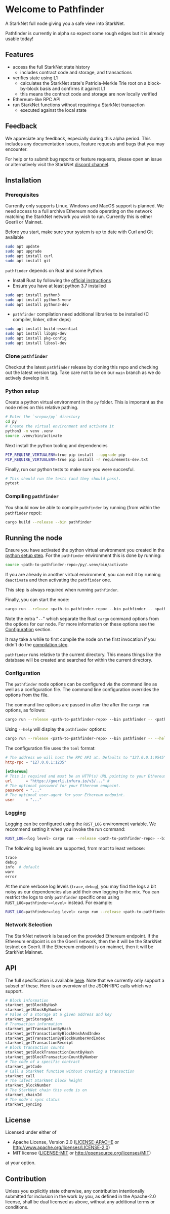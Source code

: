 # Welcome to Pathfinder

A StarkNet full node giving you a safe view into StarkNet.

Pathfinder is currently in alpha so expect some rough edges but it is already usable today!

## Features

- access the full StarkNet state history
  - includes contract code and storage, and transactions
- verifies state using L1
  - calculates the StarkNet state's Patricia-Merkle Trie root on a block-by-block basis and confirms it against L1
  - this means the contract code and storage are now locally verified
- Ethereum-like RPC API
- run StarkNet functions without requiring a StarkNet transaction
  - executed against the local state

## Feedback

We appreciate any feedback, especially during this alpha period. This includes any documentation issues, feature requests and bugs that you may encounter.

For help or to submit bug reports or feature requests, please open an issue or alternatively visit the StarkNet [discord channel](https://discord.com/invite/uJ9HZTUk2Y).

## Installation

### Prerequisites

Currently only supports Linux. Windows and MacOS support is planned.
We need access to a full archive Ethereum node operating on the network matching the StarkNet network you wish to run. Currently this is either Goerli or Mainnet.

Before you start, make sure your system is up to date with Curl and Git available

```bash
sudo apt update
sudo apt upgrade
sudo apt install curl
sudo apt install git
```

`pathfinder` depends on Rust and some Python.

- Install Rust by following the [official instructions](https://www.rust-lang.org/tools/install)
- Ensure you have at least python 3.7 installed

```bash
sudo apt install python3
sudo apt install python3-venv
sudo apt install python3-dev
```

- `pathfinder` compilation need additional libraries to be installed (C compiler, linker, other deps)

```bash
sudo apt install build-essential
sudo apt install libgmp-dev
sudo apt install pkg-config
sudo apt install libssl-dev
```

### Clone `pathfinder`

Checkout the latest `pathfinder` release by cloning this repo and checking out the latest version tag. Take care not to be on our `main` branch as we do actively develop in it.

### Python setup

Create a python virtual environment in the `py` folder. This is important as the node relies on this relative pathing.

```bash
# Enter the `<repo>/py` directory
cd py
# Create the virtual environment and activate it
python3 -m venv .venv
source .venv/bin/activate
```
Next install the python tooling and dependencies
```bash
PIP_REQUIRE_VIRTUALENV=true pip install --upgrade pip
PIP_REQUIRE_VIRTUALENV=true pip install -r requirements-dev.txt
```
Finally, run our python tests to make sure you were succesful.
```bash
# This should run the tests (and they should pass).
pytest
```

### Compiling `pathfinder`

You should now be able to compile `pathfinder` by running (from within the `pathfinder` repo):
```bash
cargo build --release --bin pathfinder
```

## Running the node

Ensure you have activated the python virtual environment you created in the [python setup step](#python-setup). For the `pathfinder` environment this is done by running:
```bash
source <path-to-pathfinder-repo>/py/.venv/bin/activate
```
If you are already in another virtual environment, you can exit it by running `deactivate` and then activating the `pathfinder` one.

This step is always required when running `pathfinder`.

Finally, you can start the node:
```bash
cargo run --release <path-to-pathfinder-repo> --bin pathfinder -- <pathfinder options>
```
Note the extra "`--`" which separate the Rust `cargo` command options from the options for our node. For more information on these options see the [Configuration](#configuration) section.

It may take a while to first compile the node on the first invocation if you didn't do the [compilation step](#compiling-pathfinder).

`pathfinder` runs relative to the current directory. This means things like the database will be created and searched for within the current directory.

### Configuration

The `pathfinder` node options can be configured via the command line as well as a configuration file. The command line configuration overrides the options from the file.

The command line options are passed in after the after the `cargo run` options, as follows:
```bash
cargo run --release <path-to-pathfinder-repo> --bin pathfinder -- <pathfinder options>
```

Using `--help` will display the `pathfinder` options:
```bash
cargo run --release <path-to-pathfinder-repo> --bin pathfinder -- --help
```

The configuration file uses the `toml` format:
```toml
# The address we will host the RPC API at. Defaults to "127.0.0.1:9545"
http-rpc = "127.0.0.1:1235"

[ethereum]
# This is required and must be an HTTP(s) URL pointing to your Ethereum node's endpoint.
url      = "https://goerli.infura.io/v3/..." #
# The optional password for your Ethereum endpoint.
password = "..."
# The optional user-agent for your Ethereum endpoint.
user     = "..."
```

### Logging

Logging can be configured using the `RUST_LOG` environment variable. We recommend setting it when you invoke the run command:

```bash
RUST_LOG=<log level> cargo run --release <path-to-pathfinder-repo> --bin pathfinder ...
```
The following log levels are supported, from most to least verbose:
```bash
trace
debug
info  # default
warn
error
```
At the more verbose log levels (`trace`, `debug`), you may find the logs a bit noisy as our dependencies also add their own logging to the mix. You can restrict the logs to only `pathfinder` specific ones using `RUST_LOG=pathfinder=<level>` instead. For example:
```bash
RUST_LOG=pathfinder=<log level> cargo run --release <path-to-pathfinder-repo> --bin pathfinder ...
```

### Network Selection

The StarkNet network is based on the provided Ethereum endpoint. If the Ethereum endpoint is on the Goerli network, then the it will be the StarkNet testnet on Goerli. If the Ethereum endpoint is on mainnet, then it will be StarkNet Mainnet.

## API

The full specification is available [here](https://github.com/starkware-libs/starknet-specs). Note that we currently only support a subset of these. Here is an overview of the JSON-RPC calls which we support.

```bash
# Block information
starknet_getBlockByHash
starknet_getBlockByNumber
# Value of a storage at a given address and key
starknet_getStorageAt
# Transaction information
starknet_getTransactionByHash
starknet_getTransactionByBlockHashAndIndex
starknet_getTransactionByBlockNumberAndIndex
starknet_getTransactionReceipt
# Block transaction counts
starknet_getBlockTransactionCountByHash
starknet_getBlockTransactionCountByNumber
# The code of a specific contract
starknet_getCode
# Call a StarkNet function without creating a transaction
starknet_call
# The latest StarkNet block height
starknet_blockNumber
# The StarkNet chain this node is on
starknet_chainId
# The node's sync status
starknet_syncing
```

## License

Licensed under either of

 * Apache License, Version 2.0
   ([LICENSE-APACHE](LICENSE-APACHE) or http://www.apache.org/licenses/LICENSE-2.0)
 * MIT license
   ([LICENSE-MIT](LICENSE-MIT) or http://opensource.org/licenses/MIT)

at your option.

## Contribution

Unless you explicitly state otherwise, any contribution intentionally submitted
for inclusion in the work by you, as defined in the Apache-2.0 license, shall be
dual licensed as above, without any additional terms or conditions.
